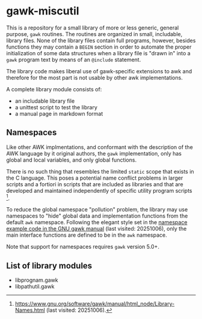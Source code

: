 # gawk-miscutil

This is a repository for a small library of more or less generic, general
purpose, `gawk` routines. The routines are organized in small, includable, library files.
None of the library files contain full programs, however, besides functions they may
contain a `BEGIN` section in order to automate the proper initialization of some data
structures when a library file is "drawn in" into a `gawk` program text by means of an
`@include` statement.

The library code makes liberal use of gawk-specific extensions to awk
and therefore for the most part is not usable by other awk implementations.

A complete library module consists of:

- an includable library file
- a unittest script to test the library
- a manual page in markdown format

## Namespaces

Like other AWK implmentations, and conformant with the description of the AWK language by
it original authors, the `gawk` implementation, only has global and local variables,
and only global functions.

There is no such thing that resembles the limited ```static``` scope that exists in the C language.
This poses a potential name conflict problems in larger scripts and a fortiori in scripts that
are included as libraries and that are developed and maintained independently of specific
utility program scripts [^1].

To reduce the global namespace "pollution" problem, the library may use namespaces
to "hide" global data and implementation functions from the default ```awk``` namespace.
Following the elegant style set in the
[namespace example code in the GNU gawk manual](https://www.gnu.org/software/gawk/manual/html_node/Namespace-Example.html)
(last visited: 20251006), only the main interface functions are defined to be in the
```awk``` namespace.

Note that support for namespaces requires `gawk` version 5.0+.

## List of library modules
- libprognam.gawk
- libpathutil.gawk
  

[^1]: https://www.gnu.org/software/gawk/manual/html_node/Library-Names.html (last visited: 20251006).
